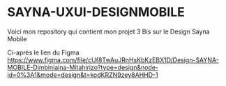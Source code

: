 # SAYNA-UXUI-DESIGNMOBILE
Voici mon repository qui contient mon projet 3 Bis sur le Design Sayna Mobile

Ci-après le lien du Figma https://www.figma.com/file/cUf8TwAuJRnHsKbKzEBX1D/Design-SAYNA-MOBILE-Dimbiniaina-Mitahirizo?type=design&node-id=0%3A1&mode=design&t=kodKRZN9zey8AHHD-1

